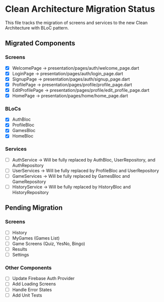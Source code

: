 # Clean Architecture Migration Status

This file tracks the migration of screens and services to the new Clean Architecture with BLoC pattern.

## Migrated Components

### Screens
- [x] WelcomePage -> presentation/pages/auth/welcome_page.dart
- [x] LoginPage -> presentation/pages/auth/login_page.dart
- [x] SignupPage -> presentation/pages/auth/signup_page.dart
- [x] ProfilePage -> presentation/pages/profile/profile_page.dart
- [x] EditProfilePage -> presentation/pages/profile/edit_profile_page.dart
- [x] HomePage -> presentation/pages/home/home_page.dart

### BLoCs
- [x] AuthBloc
- [x] ProfileBloc
- [x] GamesBloc
- [x] HomeBloc

### Services
- [ ] AuthService -> Will be fully replaced by AuthBloc, UserRepository, and AuthRepository
- [ ] UserServices -> Will be fully replaced by ProfileBloc and UserRepository
- [ ] GameServices -> Will be fully replaced by GamesBloc and GameRepository
- [ ] HistoryService -> Will be fully replaced by HistoryBloc and HistoryRepository

## Pending Migration

### Screens
- [ ] History
- [ ] MyGames (Games List)
- [ ] Game Screens (Quiz, YesNo, Bingo)
- [ ] Results
- [ ] Settings

### Other Components
- [ ] Update Firebase Auth Provider
- [ ] Add Loading Screens
- [ ] Handle Error States
- [ ] Add Unit Tests